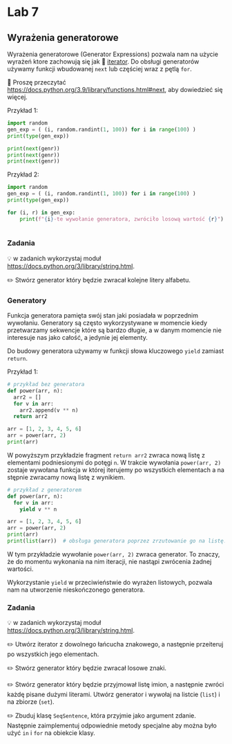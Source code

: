 # Lab 7

## Wyrażenia generatorowe

Wyrażenia generatorowe (Generator Expressions) pozwala nam na użycie wyrażeń ktore zachowują się jak 📖 [iterator](https://pl.wikipedia.org/wiki/Iterator). Do obsługi generatorów używamy funkcji wbudowanej `next` lub częściej wraz z pętlą `for`.

:book: Proszę przeczytać https://docs.python.org/3.9/library/functions.html#next, aby dowiedzieć się więcej.

Przykład 1:
```python
import random
gen_exp = ( (i, random.randint(1, 100)) for i in range(100) )
print(type(gen_exp))

print(next(genr))
print(next(genr))
print(next(genr))
```

Przykład 2:
```python
import random
gen_exp = ( (i, random.randint(1, 100)) for i in range(100) )
print(type(gen_exp))

for (i, r) in gen_exp:
    print(f"{i}-te wywołanie generatora, zwróciło losową wartość {r}")
    
```

### Zadania

💡 w zadanich wykorzystaj moduł https://docs.python.org/3/library/string.html.

✏️ Stwórz generator który będzie zwracał kolejne litery alfabetu.

### Generatory
Funkcja generatora pamięta swój stan jaki posiadała w poprzednim wywołaniu. Generatory są często wykorzystywane w momencie kiedy przetwarzamy sekwencje które są bardzo długie, a w danym momencie nie interesuje nas jako całość, a jedynie jej elementy.

Do budowy generatora używamy w funkcji słowa kluczowego `yield` zamiast `return`.

Przykład 1:
```python
# przykład bez generatora
def power(arr, n):
  arr2 = []
  for v in arr:
    arr2.append(v ** n)
  return arr2

arr = [1, 2, 3, 4, 5, 6]
arr = power(arr, 2)
print(arr)
```
W powyższym przykładzie fragment `return arr2` zwraca nową listę z elementami podniesionymi do potęgi `n`. W trakcie wywołania `power(arr, 2)` zostaje wywołana funkcja w której iterujemy po wszystkich elementach a na stępnie zwracamy nową listę z wynikiem.

```python
# przykład z generatorem
def power(arr, n):
  for v in arr:
    yield v ** n

arr = [1, 2, 3, 4, 5, 6]
arr = power(arr, 2)
print(arr)
print(list(arr))  # obsługa generatora poprzez zrzutowanie go na listę.
```

W tym przykładzie wywołanie `power(arr, 2)` zwraca generator. To znaczy, że do momentu wykonania na nim iteracji, nie nastąpi zwrócenia żadnej wartości.

Wykorzystanie `yield` w przeciwieństwie do wyrażen listowych, pozwala nam na utworzenie nieskończonego generatora. 

### Zadania

💡 w zadanich wykorzystaj moduł https://docs.python.org/3/library/string.html.

✏️ Utwórz iterator z dowolnego łańcucha znakowego, a następnie przeiteruj po wszystkich jego elementach.

✏️ Stwórz generator który będzie zwracał losowe znaki.

✏️ Stwórz generator który będzie przyjmował listę imion, a następnie zwróci każdę pisane dużymi literami. Utwórz generator i wywołaj na listcie (`list`) i na zbiorze (`set`). 

✏️ Zbuduj klasę `SeqSentence`, która przyjmie jako argument zdanie. Następnie zaimplementuj odpowiednie metody specjalne aby można było użyć `in` i `for` na obiekcie klasy.
